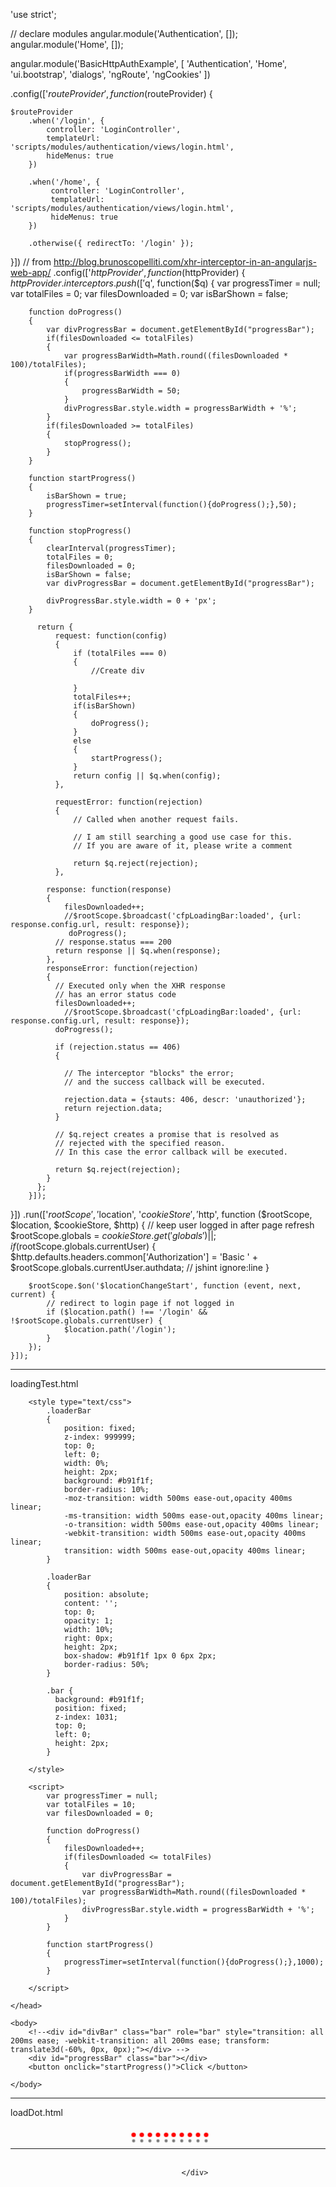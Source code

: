 'use strict';

// declare modules
angular.module('Authentication', []);
angular.module('Home', []);

angular.module('BasicHttpAuthExample', [
    'Authentication',
    'Home',
    'ui.bootstrap',
    'dialogs',
    'ngRoute',
    'ngCookies'
])

.config(['$routeProvider', function ($routeProvider) {

    $routeProvider
        .when('/login', {
            controller: 'LoginController',
            templateUrl: 'scripts/modules/authentication/views/login.html',
            hideMenus: true
        })

        .when('/home', {
        	 controller: 'LoginController',
             templateUrl: 'scripts/modules/authentication/views/login.html',
             hideMenus: true
        })

        .otherwise({ redirectTo: '/login' });
}])
// from http://blog.brunoscopelliti.com/xhr-interceptor-in-an-angularjs-web-app/
.config(['$httpProvider', function($httpProvider) {
	$httpProvider.interceptors.push(['$q', function($q) {
		var progressTimer = null;
		var totalFiles = 0;
		var filesDownloaded = 0;
		var isBarShown = false;
		
		function doProgress() 
		{
			var divProgressBar = document.getElementById("progressBar");
			if(filesDownloaded <= totalFiles)
			{
				var progressBarWidth=Math.round((filesDownloaded * 100)/totalFiles);
				if(progressBarWidth === 0)
				{
					progressBarWidth = 50;
				}
				divProgressBar.style.width = progressBarWidth + '%';
			}
			if(filesDownloaded >= totalFiles)
			{
				stopProgress();
			}
		}	

		function startProgress()
		{
			isBarShown = true;
			progressTimer=setInterval(function(){doProgress();},50);
		}
		
		function stopProgress()
		{
			clearInterval(progressTimer);
			totalFiles = 0;
			filesDownloaded = 0;
			isBarShown = false;
			var divProgressBar = document.getElementById("progressBar");
			
			divProgressBar.style.width = 0 + 'px';
		}
		
		  return {
			  request: function(config) 
			  {
			      if (totalFiles === 0) 
			      {
			    	  //Create div
			    	  
		          }
			      totalFiles++;
			      if(isBarShown)
			      {
			    	  doProgress();
			      }
			      else
			      {
			    	  startProgress();  
			      }
			      return config || $q.when(config);
			  },

			  requestError: function(rejection) 
			  {
			      // Called when another request fails.

			      // I am still searching a good use case for this.
			      // If you are aware of it, please write a comment

			      return $q.reject(rejection);
			  },

		    response: function(response) 
		    {
		    	filesDownloaded++;
	            //$rootScope.$broadcast('cfpLoadingBar:loaded', {url: response.config.url, result: response});
		    	 doProgress();
		      // response.status === 200
		      return response || $q.when(response);
		    },
		    responseError: function(rejection) 
		    {
		      // Executed only when the XHR response 
		      // has an error status code
		      filesDownloaded++;
	            //$rootScope.$broadcast('cfpLoadingBar:loaded', {url: response.config.url, result: response});
		      doProgress();

		      if (rejection.status == 406) 
		      {

		        // The interceptor "blocks" the error;
		        // and the success callback will be executed.

		        rejection.data = {stauts: 406, descr: 'unauthorized'};
		        return rejection.data;
		      }

		      // $q.reject creates a promise that is resolved as
		      // rejected with the specified reason.
		      // In this case the error callback will be executed.
		      
		      return $q.reject(rejection);
		    }
		  };
		}]);
}])
.run(['$rootScope', '$location', '$cookieStore', '$http',
    function ($rootScope, $location, $cookieStore, $http) {
        // keep user logged in after page refresh
        $rootScope.globals = $cookieStore.get('globals') || {};
        if ($rootScope.globals.currentUser) {
            $http.defaults.headers.common['Authorization'] = 'Basic ' + $rootScope.globals.currentUser.authdata; // jshint ignore:line
        }

        $rootScope.$on('$locationChangeStart', function (event, next, current) {
            // redirect to login page if not logged in
            if ($location.path() !== '/login' && !$rootScope.globals.currentUser) {
                $location.path('/login');
            }
        });
    }]);

-----------------------------------------------------------------------------------------------------------------
loadingTest.html

<!DOCTYPE html>
<html>
	<head>
		<title>Loader Test</title>
		
		<style type="text/css">
			.loaderBar 
			{
				position: fixed;
				z-index: 999999;
				top: 0;
				left: 0;
				width: 0%;
				height: 2px;
				background: #b91f1f;
				border-radius: 10%;
				-moz-transition: width 500ms ease-out,opacity 400ms linear;
				-ms-transition: width 500ms ease-out,opacity 400ms linear;
				-o-transition: width 500ms ease-out,opacity 400ms linear;
				-webkit-transition: width 500ms ease-out,opacity 400ms linear;
				transition: width 500ms ease-out,opacity 400ms linear;
			}
			
			.loaderBar 
			{
				position: absolute;
				content: '';
				top: 0;
				opacity: 1;
				width: 10%;
				right: 0px;
				height: 2px;
				box-shadow: #b91f1f 1px 0 6px 2px;
				border-radius: 50%;
			}
			
			.bar {
			  background: #b91f1f;
			  position: fixed;
			  z-index: 1031;
			  top: 0;
			  left: 0;
			  height: 2px;
			}
			
		</style>
		
		<script>
			var progressTimer = null;
			var totalFiles = 10;
			var filesDownloaded = 0;			

			function doProgress() 
			{
				filesDownloaded++;
				if(filesDownloaded <= totalFiles)
				{
					var divProgressBar = document.getElementById("progressBar");
					var progressBarWidth=Math.round((filesDownloaded * 100)/totalFiles);
					divProgressBar.style.width = progressBarWidth + '%';
				}
			}	

			function startProgress()
			{
				progressTimer=setInterval(function(){doProgress();},1000);
			}
			
		</script>
		
	</head>
	
	<body>
		<!--<div id="divBar" class="bar" role="bar" style="transition: all 200ms ease; -webkit-transition: all 200ms ease; transform: translate3d(-60%, 0px, 0px);"></div> -->
		<div id="progressBar" class="bar"></div>
		<button onclick="startProgress()">Click </button>
		
	</body>
</html>

----------------------------------------------------------------------------------------------------------------------------------------

loadDot.html


<!DOCTYPE html><html class=''>
<head><meta charset='UTF-8'><meta name="robots" content="noindex"><link rel="canonical" href="http://codepen.io/anon/pen/wBVgPe" />


<style class="cp-pen-styles">

.container {
  text-align: center;
  line-height:80vh;
}

.loadingContainer {
  display: inline-block;
}

.dots {
  display: inline-block;
  position: relative;
}
.dots:not(:last-child) {
  margin-right: 9px;
}
.dots:before, .dots:after {
  content: "";
  display: inline-block;
  width: 6px;
  height: 6px;
  border-radius: 50%;
  position: absolute;
}

.dots:nth-child(n):before {
  -webkit-transform: translateY(-200%);
  transform: translateY(-200%);
  -webkit-animation: animBefore 1s linear infinite;
  animation: animBefore 1s linear infinite;
  -webkit-animation-delay: (-0.9 * n)s;
  animation-delay: (-0.9 * n)s;
  background-color: #F00;
}
.dots:nth-child(n):after {
  -webkit-transform: translateY(200%);
  transform: translateY(200%);
  -webkit-animation: animAfter 1s linear infinite;
  animation: animAfter 1s linear infinite;
  -webkit-animation-delay: (-0.9 * n)s;
  animation-delay: (-0.9 * n)s;
  background-color: #777;
}

/*.dots:nth-child(1):before {
  -webkit-transform: translateY(-200%);
  transform: translateY(-200%);
  -webkit-animation: animBefore 1s linear infinite;
  animation: animBefore 1s linear infinite;
  -webkit-animation-delay: -0.9s;
  animation-delay: -0.9s;
  background-color: #F00;
}
.dots:nth-child(1):after {
  -webkit-transform: translateY(200%);
  transform: translateY(200%);
  -webkit-animation: animAfter 1s linear infinite;
  animation: animAfter 1s linear infinite;
  -webkit-animation-delay: -0.9s;
  animation-delay: -0.9s;
  background-color: #777;
}
.dots:nth-child(2):before {
  -webkit-transform: translateY(-200%);
  transform: translateY(-200%);
  -webkit-animation: animBefore 1s linear infinite;
  animation: animBefore 1s linear infinite;
  -webkit-animation-delay: -1.8s;
  animation-delay: -1.8s;
  background-color: #F00;
}
.dots:nth-child(2):after {
  -webkit-transform: translateY(200%);
  transform: translateY(200%);
  -webkit-animation: animAfter 1s linear infinite;
  animation: animAfter 1s linear infinite;
  -webkit-animation-delay: -1.8s;
  animation-delay: -1.8s;
  background-color: #777;
}
.dots:nth-child(3):before {
  -webkit-transform: translateY(-200%);
  transform: translateY(-200%);
  -webkit-animation: animBefore 1s linear infinite;
  animation: animBefore 1s linear infinite;
  -webkit-animation-delay: -2.7s;
  animation-delay: -2.7s;
  background-color: #F00;
}
.dots:nth-child(3):after {
  -webkit-transform: translateY(200%);
  transform: translateY(200%);
  -webkit-animation: animAfter 1s linear infinite;
  animation: animAfter 1s linear infinite;
  -webkit-animation-delay: -2.7s;
  animation-delay: -2.7s;
  background-color: #777;
}
.dots:nth-child(4):before {
  -webkit-transform: translateY(-200%);
  transform: translateY(-200%);
  -webkit-animation: animBefore 1s linear infinite;
  animation: animBefore 1s linear infinite;
  -webkit-animation-delay: -3.6s;
  animation-delay: -3.6s;
  background-color: #F00;
}
.dots:nth-child(4):after {
  -webkit-transform: translateY(200%);
  transform: translateY(200%);
  -webkit-animation: animAfter 1s linear infinite;
  animation: animAfter 1s linear infinite;
  -webkit-animation-delay: -3.6s;
  animation-delay: -3.6s;
  background-color: #777;
}
.dots:nth-child(5):before {
  -webkit-transform: translateY(-200%);
  transform: translateY(-200%);
  -webkit-animation: animBefore 1s linear infinite;
  animation: animBefore 1s linear infinite;
  -webkit-animation-delay: -4.5s;
  animation-delay: -4.5s;
  background-color: #F00;
}
.dots:nth-child(5):after {
  -webkit-transform: translateY(200%);
  transform: translateY(200%);
  -webkit-animation: animAfter 1s linear infinite;
  animation: animAfter 1s linear infinite;
  -webkit-animation-delay: -4.5s;
  animation-delay: -4.5s;
  background-color: #777;
}
.dots:nth-child(6):before {
  -webkit-transform: translateY(-200%);
  transform: translateY(-200%);
  -webkit-animation: animBefore 1s linear infinite;
  animation: animBefore 1s linear infinite;
  -webkit-animation-delay: -5.4s;
  animation-delay: -5.4s;
  background-color: #F00;
}
.dots:nth-child(6):after {
  -webkit-transform: translateY(200%);
  transform: translateY(200%);
  -webkit-animation: animAfter 1s linear infinite;
  animation: animAfter 1s linear infinite;
  -webkit-animation-delay: -5.4s;
  animation-delay: -5.4s;
  background-color: #777;
}
.dots:nth-child(7):before {
  -webkit-transform: translateY(-200%);
  transform: translateY(-200%);
  -webkit-animation: animBefore 1s linear infinite;
  animation: animBefore 1s linear infinite;
  -webkit-animation-delay: -6.3s;
  animation-delay: -6.3s;
  background-color: #F00;
}
.dots:nth-child(7):after {
  -webkit-transform: translateY(200%);
  transform: translateY(200%);
  -webkit-animation: animAfter 1s linear infinite;
  animation: animAfter 1s linear infinite;
  -webkit-animation-delay: -6.3s;
  animation-delay: -6.3s;
  background-color: #777;
}
.dots:nth-child(8):before {
  -webkit-transform: translateY(-200%);
  transform: translateY(-200%);
  -webkit-animation: animBefore 1s linear infinite;
  animation: animBefore 1s linear infinite;
  -webkit-animation-delay: -7.2s;
  animation-delay: -7.2s;
  background-color: #F00;
}
.dots:nth-child(8):after {
  -webkit-transform: translateY(200%);
  transform: translateY(200%);
  -webkit-animation: animAfter 1s linear infinite;
  animation: animAfter 1s linear infinite;
  -webkit-animation-delay: -7.2s;
  animation-delay: -7.2s;
  background-color: #777;
}
.dots:nth-child(9):before {
  -webkit-transform: translateY(-200%);
  transform: translateY(-200%);
  -webkit-animation: animBefore 1s linear infinite;
  animation: animBefore 1s linear infinite;
  -webkit-animation-delay: -8.1s;
  animation-delay: -8.1s;
  background-color: #F00;
}
.dots:nth-child(9):after {
  -webkit-transform: translateY(200%);
  transform: translateY(200%);
  -webkit-animation: animAfter 1s linear infinite;
  animation: animAfter 1s linear infinite;
  -webkit-animation-delay: -8.1s;
  animation-delay: -8.1s;
  background-color: #777;
}
.dots:nth-child(10):before {
  -webkit-transform: translateY(-200%);
  transform: translateY(-200%);
  -webkit-animation: animBefore 1s linear infinite;
  animation: animBefore 1s linear infinite;
  -webkit-animation-delay: -9s;
  animation-delay: -9s;
  background-color: #F00;
}
.dots:nth-child(10):after {
  -webkit-transform: translateY(200%);
  transform: translateY(200%);
  -webkit-animation: animAfter 1s linear infinite;
  animation: animAfter 1s linear infinite;
  -webkit-animation-delay: -9s;
  animation-delay: -9s;
  background-color: #777;
}*/

@-webkit-keyframes animBefore {
  0% {
    -webkit-transform: scale(1) translateY(-200%);
    z-index: 1;
  }
  25% {
    -webkit-transform: scale(1.3) translateY(0);
    z-index: 1;
  }
  50% {
    -webkit-transform: scale(1) translateY(200%);
    z-index: -1;
  }
  75% {
    -webkit-transform: scale(0.7) translateY(0);
    z-index: -1;
  }
  100% {
    -webkit-transform: scale(1) translateY(-200%);
    z-index: -1;
  }
}
@keyframes animBefore {
  0% {
    transform: scale(1) translateY(-200%);
    z-index: 1;
  }
  25% {
    transform: scale(1.3) translateY(0);
    z-index: 1;
  }
  50% {
    transform: scale(1) translateY(200%);
    z-index: -1;
  }
  75% {
    transform: scale(0.7) translateY(0);
    z-index: -1;
  }
  100% {
    transform: scale(1) translateY(-200%);
    z-index: -1;
  }
}
@-webkit-keyframes animAfter {
  0% {
    -webkit-transform: scale(1) translateY(200%);
    z-index: -1;
  }
  25% {
    -webkit-transform: scale(0.7) translateY(0);
    z-index: -1;
  }
  50% {
    -webkit-transform: scale(1) translateY(-200%);
    z-index: 1;
  }
  75% {
    -webkit-transform: scale(1.3) translateY(0);
    z-index: 1;
  }
  100% {
    -webkit-transform: scale(1) translateY(200%);
    z-index: 1;
  }
}
@keyframes animAfter {
  0% {
    transform: scale(1) translateY(200%);
    z-index: -1;
  }
  25% {
    transform: scale(0.7) translateY(0);
    z-index: -1;
  }
  50% {
    transform: scale(1) translateY(-200%);
    z-index: 1;
  }
  75% {
    transform: scale(1.3) translateY(0);
    z-index: 1;
  }
  100% {
    transform: scale(1) translateY(200%);
    z-index: 1;
  }
}
</style></head><body>
<div class="container">
	<div class="loadingContainer">
	  <span class="dots"></span>
	  <span class="dots"></span>
	  <span class="dots"></span>
	  <span class="dots"></span>
	  <span class="dots"></span>
	  <span class="dots"></span>
	  <span class="dots"></span>
	  <span class="dots"></span>
	  <span class="dots"></span>
	  <span class="dots"></span>
	</div>
</div>



<script>
	"use strict";
/*var CSSReload = {
    head: null,
    init: function() {
        this._storeHead(), this._listenToPostMessages()
    },
    _storeHead: function() {
        this.head = document.head || document.getElementsByTagName("head")[0]
    },
    _listenToPostMessages: function() {
        var e = this;
        window[this._eventMethod()](this._messageEvent(), function(t) {
            try {
                var s = JSON.parse(t.data);
                e._refreshCSS(s)
            } catch (n) {}
        }, !1)
    },
    _messageEvent: function() {
        return "attachEvent" === this._eventMethod() ? "onmessage" : "message"
    },
    _eventMethod: function() {
        return window.addEventListener ? "addEventListener" : "attachEvent"
    },
    _refreshCSS: function(e) {
        var t = this._findPrevCPStyle(),
            s = document.createElement("style");
        s.type = "text/css", s.className = "cp-pen-styles", s.styleSheet ? s.styleSheet.cssText = e.css : s.appendChild(document.createTextNode(e.css)), this.head.appendChild(s), t && t.parentNode.removeChild(t), "prefixfree" === e.css_prefix && StyleFix.process()
    },
    _findPrevCPStyle: function() {
        for (var e = document.getElementsByTagName("style"), t = e.length - 1; t >= 0; t--)
            if ("cp-pen-styles" === e[t].className) return e[t];
        return !1
    }
};
CSSReload.init();*/
</script>
</body></html>

---------------------------------------------------------------------------------------

<!DOCTYPE html><html class=''>
<head><meta charset='UTF-8'><meta name="robots" content="noindex"><link rel="canonical" href="http://codepen.io/anon/pen/wBVgPe" />


<style class="cp-pen-styles">

.container {
  text-align: center;
  line-height:150%;
}

.loadingContainer {
  display: inline-block;
}




@-webkit-keyframes animBefore {
  0% {
    -webkit-transform: scale(1) translateY(-200%);
    z-index: 1;
  }
  25% {
    -webkit-transform: scale(1.3) translateY(0);
    z-index: 1;
  }
  50% {
    -webkit-transform: scale(1) translateY(200%);
    z-index: -1;
  }
  75% {
    -webkit-transform: scale(0.7) translateY(0);
    z-index: -1;
  }
  100% {
    -webkit-transform: scale(1) translateY(-200%);
    z-index: -1;
  }
}
@keyframes animBefore {
  0% {
    transform: scale(1) translateY(-200%);
    z-index: 1;
  }
  25% {
    transform: scale(1.3) translateY(0);
    z-index: 1;
  }
  50% {
    transform: scale(1) translateY(200%);
    z-index: -1;
  }
  75% {
    transform: scale(0.7) translateY(0);
    z-index: -1;
  }
  100% {
    transform: scale(1) translateY(-200%);
    z-index: -1;
  }
}
@-webkit-keyframes animAfter {
  0% {
    -webkit-transform: scale(1) translateY(200%);
    z-index: -1;
  }
  25% {
    -webkit-transform: scale(0.7) translateY(0);
    z-index: -1;
  }
  50% {
    -webkit-transform: scale(1) translateY(-200%);
    z-index: 1;
  }
  75% {
    -webkit-transform: scale(1.3) translateY(0);
    z-index: 1;
  }
  100% {
    -webkit-transform: scale(1) translateY(200%);
    z-index: 1;
  }
}
@keyframes animAfter {
  0% {
    transform: scale(1) translateY(200%);
    z-index: -1;
  }
  25% {
    transform: scale(0.7) translateY(0);
    z-index: -1;
  }
  50% {
    transform: scale(1) translateY(-200%);
    z-index: 1;
  }
  75% {
    transform: scale(1.3) translateY(0);
    z-index: 1;
  }
  100% {
    transform: scale(1) translateY(200%);
    z-index: 1;
  }
}
</style></head><body>
<div class="container">
                <div id="mynew" class="loadingContainer">
                
                </div>
</div>



<script>



head = document.head || document.getElementsByTagName('head')[0],
   

                "use strict";

var n=100 ;
var divDots = document.getElementById("mynew") ; 
var preAni = 0 ; 
for(var i=0;i<n;i++)
{
  preAni = preAni + (-0.9) ; 
  var css = '\n.dots'+i+' {display: inline-block; position: relative;}.dots'+i+':not(:last-child) {  margin-right: 9px;}.dots'+i+':before, .dots'+i+':after {  content: "";  display: inline-block;  width: 6px;  height: 6px;  border-radius: 50%;  position: absolute;}.dots'+i+':before {  -webkit-transform: translateY(-200%);  transform: translateY(-200%);  -webkit-animation: animBefore 1s linear infinite;  animation: animBefore 1s linear infinite;  -webkit-animation-delay: '+preAni+'s;  animation-delay: '+preAni+'s;  background-color: #F00;}.dots'+i+':after {  -webkit-transform: translateY(200%);  transform: translateY(200%);  -webkit-animation: animAfter 1s linear infinite;  animation: animAfter 1s linear infinite;  -webkit-animation-delay: '+preAni+'s;  animation-delay: '+preAni+'s;  background-color: #777;}'


style = document.createElement('style');

style.type = 'text/css';
if (style.styleSheet){
  style.styleSheet.cssText = css;
} else {
  style.appendChild(document.createTextNode(css));
}

head.appendChild(style);

  var spanDot = document.createElement("span") ; 
  spanDot.className = "dots"+i ;

  var style = document.createElement("style");
   

for(var k in spanDot.style)
{
    if(i==0)
                {
    alert(k) ; 
                }
}
  divDots.appendChild(spanDot) ;

}



</script>
</body></html>

